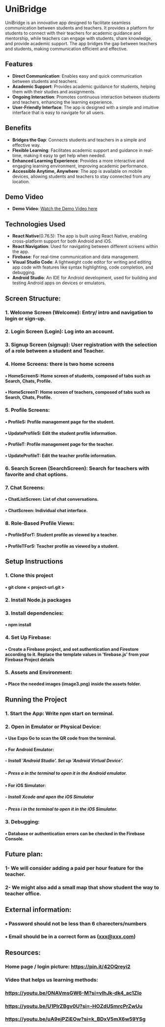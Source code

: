 # UniBridge

UniBridge is an innovative app designed to facilitate seamless communication between students and teachers. It provides a platform for students to connect with their teachers for academic guidance and mentorship, while teachers can engage with students, share knowledge, and provide academic support. The app bridges the gap between teachers and students, making communication efficient and effective.

## Features

- **Direct Communication**: Enables easy and quick communication between students and teachers.
- **Academic Support**: Provides academic guidance for students, helping them with their studies and assignments.
- **Ongoing Interaction**: Promotes continuous interaction between students and teachers, enhancing the learning experience.
- **User-Friendly Interface**: The app is designed with a simple and intuitive interface that is easy to navigate for all users.

## Benefits

- **Bridges the Gap**: Connects students and teachers in a simple and effective way.
- **Flexible Learning**: Facilitates academic support and guidance in real-time, making it easy to get help when needed.
- **Enhanced Learning Experience**: Provides a more interactive and engaging learning environment, improving academic performance.
- **Accessible Anytime, Anywhere**: The app is available on mobile devices, allowing students and teachers to stay connected from any location.


## Demo Video

- **Demo Video**: [Watch the Demo Video here](https://youtu.be/8KA-WbdsV5g?si=U338Y28vj383mila)


## Technologies Used

- **React Native**(0.76.5): The app is built using React Native, enabling cross-platform support for both Android and iOS.
- **React Navigation**: Used for navigating between different screens within the app.
- **Firebase**: For real-time communication and data management.
- **Visual Studio Code**:  A lightweight code editor for writing and editing app code with features like syntax highlighting, code completion, and debugging.
- **Android Studio**:   An IDE for Android development, used for building and testing Android apps on devices or emulators.



## Screen Structure:
### 1.	Welcome Screen (Welcome): Entry/ intro and navigation to login or sign-up.
### 2.	Login Screen (Login): Log into an account.
### 3.	Signup Screen (signup): User registration with the selection of a role between a student and Teacher.
### 4.	Home Screens: there is two home screens 
#### •	HomeScreenS: Home screen of students, composed of tabs such as Search, Chats, Profile.
#### •	HomeScreenT: Home screen of teachers, composed of tabs such as Search, Chats, Profile.
### 5.	Profile Screens: 
#### •	ProfileS: Profile management page for the student.
#### •	UpdateProfileS: Edit the student profile information.
#### •	ProfileT: Profile management page for the teacher.
#### •	UpdateProfileT: Edit the teacher profile information.
### 6.	Search Screen (SearchScreen): Search for teachers with favorite and chat options.
### 7.	Chat Screens: 
#### •	ChatListScreen: List of chat conversations.
#### •	ChatScreen: Individual chat interface.
### 8.	Role-Based Profile Views: 
#### •	ProfileSForT: Student profile as viewed by a teacher.
#### •	ProfileTForS: Teacher profile as viewed by a student.

## Setup Instructions
### 1.	Clone this project
#### •	git clone < project-url.git >
### 2.	Install Node.js packages
### 3.	Install dependencies: 
#### •	npm install
### 4.	Set Up Firebase:
#### •	Create a Firebase project, and set authentication and Firestore according to it. Replace the template values in 'firebase.js' from your Firebase Project details
### 5.	 Assets and Environment:
#### •	Place the needed images (image3.png) inside the assets folder.

## Running the Project
### 1.	Start the App: Write npm start on terminal. 
### 2.	Open in Emulator or Physical Device:
#### •	Use Expo Go to scan the QR code from the terminal.
#### •	For Android Emulator: 
##### - Install 'Android Studio'.  Set up 'Android Virtual Device'.
##### - Press a in the terminal to open it in the Android emulator.
#### •	For iOS Simulator: 
##### - Install Xcode and open the iOS Simulator
##### - Press i in the terminal to open it in the iOS Simulator.
### 3.	Debugging:
#### •	Database or authentication errors can be checked in the Firebase Console.



## Future plan:
### 1-	We will consider adding a paid per hour feature for the teacher.
### 2-	We might also add a small map that show student the way to teacher office.

## External information:
### •	Password should not be less than 6 charecters/numbers 
### •	Email should be in a correct form as (xxx@xxx.com) 

## Resources:
### Home page / login picture: https://pin.it/42OQreyi2 

### Video that helps us learning methods:
### https://youtu.be/ONAVmsGW6-M?si=vlhJk-dk4_ac1ZIo 
### https://youtu.be/U1PIrZBgv0U?si=-HOZdUSmrcPrZwUu 
### https://youtu.be/uA9ejPZiEOw?si=k_BDxV5mX6w59YSg 





